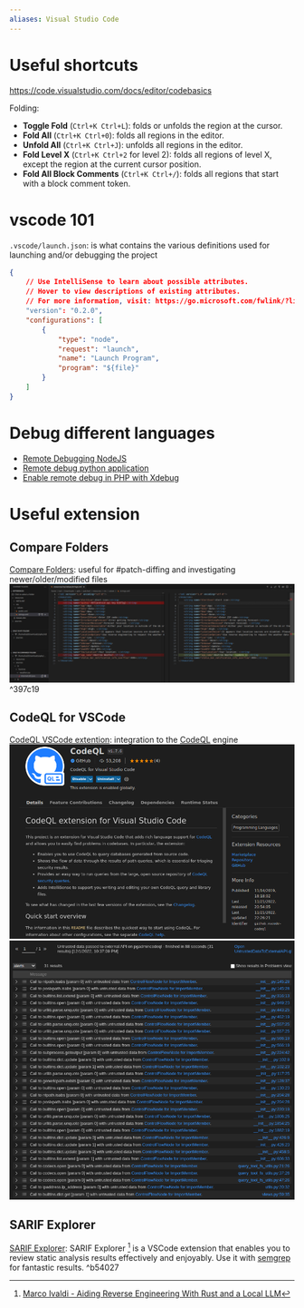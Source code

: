 ```yaml
---
aliases: Visual Studio Code
---
```

# Useful shortcuts

https://code.visualstudio.com/docs/editor/codebasics

Folding:
- **Toggle Fold** (`Ctrl+K Ctrl+L`): folds or unfolds the region at the cursor.
- **Fold All** (`Ctrl+K Ctrl+0`): folds all regions in the editor.
- **Unfold All** (`Ctrl+K Ctrl+J`): unfolds all regions in the editor.
- **Fold Level X** (`Ctrl+K Ctrl+2` for level 2): folds all regions of level X, except the region at the current cursor position.
- **Fold All Block Comments** (`Ctrl+K Ctrl+/`): folds all regions that start with a block comment token.
# vscode 101

`.vscode/launch.json`: is what contains the various definitions used for launching and/or debugging the project

```json
{
    // Use IntelliSense to learn about possible attributes.
    // Hover to view descriptions of existing attributes.
    // For more information, visit: https://go.microsoft.com/fwlink/?linkid=830387
    "version": "0.2.0",
    "configurations": [
        {
            "type": "node",
            "request": "launch",
            "name": "Launch Program",
            "program": "${file}"
        }
    ]
}
```

# Debug different languages
- [Remote Debugging NodeJS](../Dev,%20scripting%20&%20OS/JavaScript%20&%20NodeJS.md#Remote%20Debugging%20NodeJS)
- [Remote debug python application](../Dev,%20scripting%20&%20OS/Python.md#Remote%20debug%20python%20application)
- [Enable remote debug in PHP with Xdebug](../Dev,%20scripting%20&%20OS/PHP.md#Enable%20remote%20debug%20in%20PHP%20with%20Xdebug)


# Useful extension

## Compare Folders

[Compare Folders](https://marketplace.visualstudio.com/items?itemName=moshfeu.compare-folders): useful for #patch-diffing  and investigating newer/older/modified files 
  ![](attachments/vscode-compare-folders.png)
  ^397c19

## CodeQL for VSCode

[CodeQL VSCode extention](../../Readwise/Articles/Frycos%20Security%20Diary%20-%20Pre-Auth%20RCE%20With%20CodeQL%20in%20Under%2020%20Minutes.md#CodeQL%20VSCode%20extention): integration to the [CodeQL](CodeQL.md) engine
![codeql-ext-vscode](../../Readwise/Articles/attachments/codeql-ext-vscode.png)
![codeql-run-query](../../Readwise/Articles/attachments/codeql-run-query.png)

## SARIF Explorer

[SARIF Explorer](https://marketplace.visualstudio.com/items?itemName=trailofbits.sarif-explorer): SARIF Explorer [^1] is a VSCode extension that enables you to review static analysis results effectively and enjoyably. Use it with [semgrep](semgrep.md) for fantastic results. ^b54027

[^1]: [Marco Ivaldi - Aiding Reverse Engineering With Rust and a Local LLM](../../Readwise/Articles/Marco%20Ivaldi%20-%20Aiding%20Reverse%20Engineering%20With%20Rust%20and%20a%20Local%20LLM.md)
